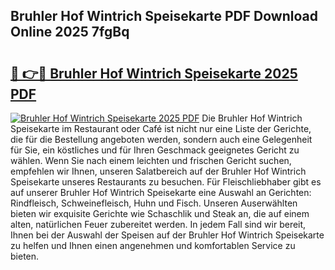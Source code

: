 ## Bruhler Hof Wintrich Speisekarte PDF Download Online 2025 7fgBq

# <h2><a href="http://gccnob.nevu.top/?p=Bruhler+Hof+Wintrich+Speisekarte">🔗 👉🔴 Bruhler Hof Wintrich Speisekarte 2025 PDF</a></h2>

[![Bruhler Hof Wintrich Speisekarte 2025 PDF](https://i.imgur.com/dBaPXMq.png)](http://gccnob.nevu.top/?p=Bruhler+Hof+Wintrich+Speisekarte)
Die Bruhler Hof Wintrich Speisekarte im Restaurant oder Café ist nicht nur eine Liste der Gerichte, die für die Bestellung angeboten werden, sondern auch eine Gelegenheit für Sie, ein köstliches und für Ihren Geschmack geeignetes Gericht zu wählen. Wenn Sie nach einem leichten und frischen Gericht suchen, empfehlen wir Ihnen, unseren Salatbereich auf der Bruhler Hof Wintrich Speisekarte unseres Restaurants zu besuchen. Für Fleischliebhaber gibt es auf unserer Bruhler Hof Wintrich Speisekarte eine Auswahl an Gerichten: Rindfleisch, Schweinefleisch, Huhn und Fisch. Unseren Auserwählten bieten wir exquisite Gerichte wie Schaschlik und Steak an, die auf einem alten, natürlichen Feuer zubereitet werden. In jedem Fall sind wir bereit, Ihnen bei der Auswahl der Speisen auf der Bruhler Hof Wintrich Speisekarte zu helfen und Ihnen einen angenehmen und komfortablen Service zu bieten.
